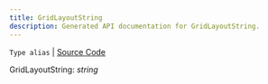 ```yaml
---
title: GridLayoutString
description: Generated API documentation for GridLayoutString.
---
```


`Type alias` | [Source Code](https://github.com/mrCamelCode/jtjs/blob/ddfaeb1a2c9bf793372bb41076f65f452b124091/libs/react/lib/components/wrappers/layout/Grid.tsx#L5)

GridLayoutString: _string_